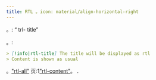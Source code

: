 ```yaml
---
title: RTL 。icon: material/align-horizontal-right
---
```


。: “ trl- title”

。:

```md
> [!info|rtl-title] The title will be displayed as rtl
> Content is shown as usual
```

。["rtl-all"](../combined-styling/page-11.md)
页:1["rtl-content"](../content-styling/page-1.md)。
.

